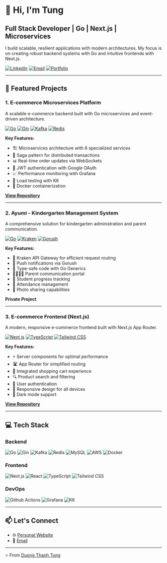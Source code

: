 # 👋 Hi, I'm Tung

## Full Stack Developer | Go | Next.js | Microservices

I build scalable, resilient applications with modern architectures. My focus is on creating robust backend systems with Go and intuitive frontends with Next.js.

[![LinkedIn](https://img.shields.io/badge/LinkedIn-Connect-blue?style=flat&logo=linkedin)](https://linkedin.com/in/yourprofile)
[![Email](https://img.shields.io/badge/Email-Contact-red?style=flat&logo=gmail)](mailto:your.email@example.com)
[![Portfolio](https://img.shields.io/badge/Portfolio-Visit-green?style=flat&logo=firefox)](https://yourportfolio.com)

---

## 🚀 Featured Projects

### 1. E-commerce Microservices Platform

A scalable e-commerce backend built with Go microservices and event-driven architecture.

[![Go](https://img.shields.io/badge/Go-1.22.7+-00ADD8?style=flat&logo=go)](https://golang.org/doc/go1.22)
[![Gin](https://img.shields.io/badge/Gin-Framework-00ADD8?style=flat&logo=go)](https://github.com/gin-gonic/gin)
[![Kafka](https://img.shields.io/badge/Apache%20Kafka-Streaming-231F20?style=flat&logo=apache-kafka)](https://kafka.apache.org/)
[![Redis](https://img.shields.io/badge/Redis-v9.7.0-DC382D?style=flat&logo=redis)](https://redis.io/)

**Key Features:**
- 🏗️ Microservices architecture with 6 specialized services
- 🔄 Saga pattern for distributed transactions
- 📊 Real-time order updates via WebSockets
- 🔐 JWT authentication with Google OAuth
- 📈 Performance monitoring with Grafana
- 🧪 Load testing with K6
- 🐳 Docker containerization

**[View Repository](https://github.com/supersida159/e-commerce)**

---

### 2. Ayumi - Kindergarten Management System

A comprehensive solution for kindergarten administration and parent communication.

[![Go](https://img.shields.io/badge/Go-1.22+-00ADD8?style=flat&logo=go)](https://golang.org/doc/go1.22)
[![Kraken](https://img.shields.io/badge/Kraken-API%20Gateway-blue?style=flat)](https://github.com/emicklei/go-restful)
[![Gorush](https://img.shields.io/badge/Gorush-Notifications-orange?style=flat)](https://github.com/appleboy/gorush)

**Key Features:**
- 🚪 Kraken API Gateway for efficient request routing
- 📱 Push notifications via Gorush
- 🧩 Type-safe code with Go Generics
- 👨‍👩‍👧‍👦 Parent communication portal
- 📝 Student progress tracking
- 📅 Attendance management
- 📸 Photo sharing capabilities

**Private Project**

---

### 3. E-commerce Frontend (Next.js)

A modern, responsive e-commerce frontend built with Next.js App Router.

[![Next.js](https://img.shields.io/badge/Next.js-14+-black?style=flat&logo=next.js)](https://nextjs.org/)
[![TypeScript](https://img.shields.io/badge/TypeScript-5.0+-blue?style=flat&logo=typescript)](https://www.typescriptlang.org/)
[![Tailwind CSS](https://img.shields.io/badge/Tailwind-CSS-38B2AC?style=flat&logo=tailwind-css)](https://tailwindcss.com/)

**Key Features:**
- ⚡ Server components for optimal performance
- 🛣️ App Router for simplified routing
- 🛒 Integrated shopping cart experience
- 🔍 Product search and filtering
- 👤 User authentication
- 📱 Responsive design for all devices
- 🌙 Dark mode support

**[View Repository]((https://github.com/supersida159/e-commerce-FE-))**

---

## 💻 Tech Stack

### Backend
![Go](https://img.shields.io/badge/Go-00ADD8?style=flat&logo=go&logoColor=white)
![Gin](https://img.shields.io/badge/Gin-00ADD8?style=flat&logo=go&logoColor=white)
![Kafka](https://img.shields.io/badge/Kafka-231F20?style=flat&logo=apache-kafka&logoColor=white)
![Redis](https://img.shields.io/badge/Redis-DC382D?style=flat&logo=redis&logoColor=white)
![MySQL](https://img.shields.io/badge/MySQL-4479A1?style=flat&logo=mysql&logoColor=white)
![AWS](https://img.shields.io/badge/AWS-232F3E?style=flat&logo=amazon-aws&logoColor=white)
![Docker](https://img.shields.io/badge/Docker-2496ED?style=flat&logo=docker&logoColor=white)

### Frontend
![Next.js](https://img.shields.io/badge/Next.js-000000?style=flat&logo=next.js&logoColor=white)
![React](https://img.shields.io/badge/React-61DAFB?style=flat&logo=react&logoColor=black)
![TypeScript](https://img.shields.io/badge/TypeScript-3178C6?style=flat&logo=typescript&logoColor=white)
![Tailwind CSS](https://img.shields.io/badge/Tailwind_CSS-38B2AC?style=flat&logo=tailwind-css&logoColor=white)

### DevOps
![Github Actions](https://img.shields.io/badge/Github_Actions-2088FF?style=flat&logo=github-actions&logoColor=white)
![Grafana](https://img.shields.io/badge/Grafana-F46800?style=flat&logo=grafana&logoColor=white)
![K6](https://img.shields.io/badge/K6-7D64FF?style=flat&logo=k6&logoColor=white)


---

## 📫 Let's Connect

- 🌐 [Personal Website]([https://yourwebsite.com](https://portfolio.tungdev1996.online/))
- 📧 [Email](mailto:96duongtung@gmail.com)

---

⭐️ From [Duong Thanh Tung](https://github.com/supersida159)
